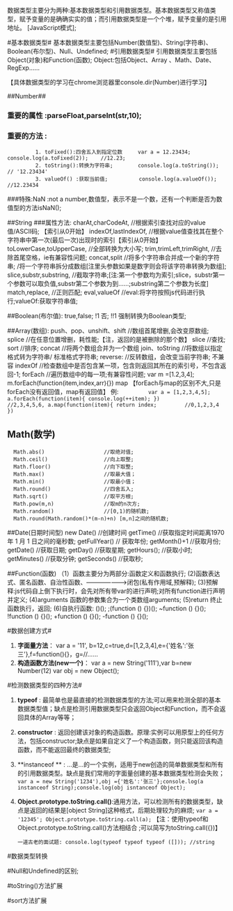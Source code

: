 数据类型主要分为两种:基本数据类型和引用数据类型。基本数据类型又称值类型，赋予变量的是确确实实的值；而引用数据类型是一个个堆，赋予变量的是引用地址。
[JavaScript模式];

#基本数据类型#
    基本数据类型主要包括Number(数值型)、String(字符串)、Boolean(布尔型)、Null、Undefined;
#引用数据类型#
    引用数据类型主要包括Object(对象)和Function(函数);
    Object:包括Object、Array 、Math、Date、RegExp……

【具体数据类型的学习在chrome浏览器里console.dir(Number)进行学习】


##Number##
 ### 重要的属性 :parseFloat,parseInt(str,10);
 ### 重要的方法 :
             1. toFixed():四舍五入到指定位数     var a = 12.23434;    console.log(a.toFixed(2));    //12.23;
             2. toString():转换为字符串;        console.log(a.toString());                     // '12.23434'
             3. valueOf() :获取当前值;          console.log(a.valueOf());                       //12.23434
 ###特殊:NaN :not a number,数值型，表示不是一个数，还有一个判断是否为数值型的方法isNaN();

##String
 ###属性方法:
     charAt,charCodeAt,     //根据索引查找对应的value值/ASCII码; 【索引从0开始】
     indexOf,lastIndexOf,   //根据value值查找其在整个字符串中第一次(最后一次)出现时的索引【索引从0开始】
     toLowerCase,toUpperCase, //全部转换为大小写;
     trim,trimLeft,trimRight,  //去除首尾空格，ie有兼容性问题;
     concat,split            //将多个字符串合并成一个新的字符串;  /将一个字符串拆分成数组[注里头参数如果是数字则会将该字符串转换为数组];
     slice,substr,substring,  //截取字符串;[注:第一个参数均为索引;slice，substr第一个参数可以取负值,substr第二个参数为到……;substring第二个参数为长度]
     match,replace,         //正则匹配;
     eval,valueOf           //eval:将字符按照js代码进行执行;valueOf:获取字符串值;


##Boolean(布尔值):
        true,false;
        !1 否;   !!1 强制转换为Boolean类型;



##Array(数组):
      push、pop、unshift、shift      //数组首尾增删,会改变原数组;
      splice                        //在任意位置增删，耗性能;【注，返回的是被删除的那个数】
      slice                         //查找;
      sort                          //排序;
      concat                        //将两个数组合并为一个数组
      join、toString                 //将数组以指定格式转为字符串/ 标准格式字符串;
      reverse:                       //反转数组，会改变当前字符串;
      不兼容
      indexOf                       //检查数组中是否包含某一项，包含则返回其所在的索引号，不包含返回-1;
      forEach                        //遍历数组中的每一项;有兼容性问题;
                                   var m =[1.2,3,4]; m.forEach(function(item,index,arr){})         map                                     【forEach与map的区别不大,只是forEach没有返回值，map有返回值】
      例:
      `          var a = [1,2,3,4,5];
                 a.forEach(function(item){
                      console.log(++item);
                 })                         //2,3,4,5,6,
                 a.map(function(item){
                      return index;         //0,1,2,3,4
                 })
      `


## Math(数学)
      Math.abs()                   //取绝对值;
      Math.ceil()                  //向上取整;
      Math.floor()                 //向下取整;
      Math.max()                   //取最大值；
      Math.min()                   //取最小值；
      Math.round()                 //四舍五入;
      Math.sqrt()                  //取平方根;
      Math.pow(m,n)                //取m的n次方;
      Math.random()                //[0,1)的随机数;
      Math.round(Math.random()*(m-n)+n) [m,n]之间的随机数;

##Date(日期时间型)
       new Date()                  //创建时间
       getTime()                   //获取指定时间距离1970 年 1 月 1 日之间的毫秒数;
       getFullYear()                // 获取年份;
       getMonth()+1                 //获取月份;
       getDate()                    //获取日期;
       getDay()                     //获取星期;
       getHours();                  //获取小时;
       getMinutes()                 //获取分钟;
       getSeconds()                 //获取秒;

##Function(函数)
     （1）函数主要分为两部分:函数定义和函数执行;
      (2)函数表达式、匿名函数、自治性函数、———————>闭包(私有作用域,预解释);
      (3)预解释:js代码自上倒下执行时，会先对所有带var的进行声明;对所有function进行声明并定义;
      (4)arguments 函数的参数集合为一个类数组arguments;
      (5)return    终止函数执行，返回;
      (6)自执行函数:  ()();
                    ;(function () {})();
                    ~function () {}();
                    !function () {}();
                    +function () {}();
                    -function () {}();


#数据创建方式#
1. **字面量方法**：  var a = '11', b=12,c=true,d=[1,2,3,4],e={'姓名':'张三'},f=function(){}，g=//……
2. **构造函数方法(new一个)**： var a = new String('111'),var b=new Number(12) var obj = new Object();


#检测数据类型的四种方法#
1. **typeof** : 最简单也是最直接的检测数据类型的方法;可以用来检测全部的基本数据类型值；缺点是检测引用数据类型只会返回Object和Function，而不会返回具体的Array等等；
2. **constructor** : 返回创建该对象的构造函数。原理:实例可以用原型上的任何方法，包括constructor;缺点是如果自定义了一个构造函数，则只能返回该构造函数，而不能返回最终的数据类型;
3. **instanceof ** :  …是…的一个实例，适用于new创造的简单数据类型和所有的引用数据类型。缺点是我们常用的字面量创建的基本数据类型检测会失败；
       `var a = new String('1234'),obj ={'姓名':'张三'};console.log(a instanceof String);console.log(obj isntanceof Object);`
4. **Object.prototype.toString.call()**:通用方法，可以检测所有的数据类型，缺点是返回的结果是[object String]这种格式，后期处理较为的麻烦;
       ` var a = '12345'; Object.prototype.toString.call(a); `
    【注：使用typeof和Object.prototype.toString.call()方法相结合 ;可以简写为toString.call({})】

    `一道古老的面试题:
          console.log(typeof typeof typeof ([])); //string
    `


#数据类型转换

#Null和Undefined的区别;

#toString()方法扩展

#sort方法扩展